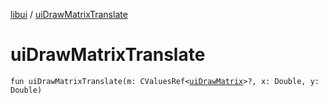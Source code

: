 [libui](README.md) / [uiDrawMatrixTranslate](ui-draw-matrix-translate.md)

# uiDrawMatrixTranslate

`fun uiDrawMatrixTranslate(m: CValuesRef<`[`uiDrawMatrix`](ui-draw-matrix/README.md)`>?, x: Double, y: Double)`